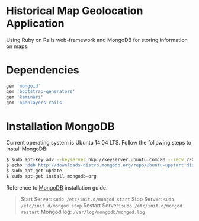 # Historical Map Geolocation Application

Using Ruby on Rails web-framework and MongoDB for storing information on maps.

# Dependencies

```ruby
gem 'mongoid'
gem 'bootstrap-generators'
gem 'kaminari'
gem 'openlayers-rails'
```

# Installation MongoDB

Current operating system is Ubuntu 14.04 LTS. Follow the following steps to install MongoDB:
```bash
$ sudo apt-key adv --keyserver hkp://keyserver.ubuntu.com:80 --recv 7F0CEB10
$ echo 'deb http://downloads-distro.mongodb.org/repo/ubuntu-upstart dist 10gen' | sudo tee /etc/apt/sources.list.d/mongodb.list
$ sudo apt-get update
$ sudo apt-get install mongodb-org
```

Reference to [MongoDB](http://docs.mongodb.org/manual/tutorial/install-mongodb-on-ubuntu/) installation guide.

> Start Server: `sudo /etc/init.d/mongod start`
> Stop Server:  `sudo /etc/init.d/mongod stop`
> Restart Server: `sudo /etc/init.d/mongod restart`
> Mongod log:   `/var/log/mongodb/mongod.log`

